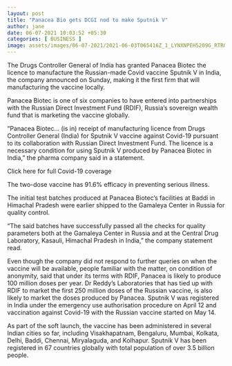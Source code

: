 ```yaml
---
layout: post
title: "Panacea Bio gets DCGI nod to make Sputnik V"
author: jane 
date: 06-07-2021 10:03:52 +05:30 
categories: [ BUSINESS ] 
image: assets/images/06-07-2021/2021-06-03T065416Z_1_LYNXNPEH5209G_RTROPTP_3_HEALTH-CORONAVIRUS-VIETNAM-VACCINE_1622991293768_1625420919876.JPG
---
```

The Drugs Controller General of India has granted Panacea Biotec the licence to manufacture the Russian-made Covid vaccine Sputnik V in India, the company announced on Sunday, making it the first firm that will manufacturing the vaccine locally.

Panacea Biotec is one of six companies to have entered into partnerships with the Russian Direct Investment Fund (RDIF), Russia’s sovereign wealth fund that is marketing the vaccine globally.

“Panacea Biotec… (is in) receipt of manufacturing licence from Drugs Controller General (India) for Sputnik V vaccine against Covid-19 pursuant to its collaboration with Russian Direct Investment Fund. The licence is a necessary condition for using Sputnik V produced by Panacea Biotec in India,” the pharma company said in a statement.

Click here for full Covid-19 coverage

The two-dose vaccine has 91.6% efficacy in preventing serious illness.

The initial test batches produced at Panacea Biotec’s facilities at Baddi in Himachal Pradesh were earlier shipped to the Gamaleya Center in Russia for quality control.

“The said batches have successfully passed all the checks for quality parameters both at the Gamaleya Center in Russia and at the Central Drug Laboratory, Kasauli, Himachal Pradesh in India,” the company statement read.

Even though the company did not respond to further queries on when the vaccine will be available, people familiar with the matter, on condition of anonymity, said that under its terms with RDIF, Panacea is likely to produce 100 million doses per year. Dr Reddy’s Laboratories that has tied up with RDIF to market the first 250 million doses of the Russian vaccine, is also likely to market the doses produced by Panacea. Sputnik V was registered in India under the emergency use authorisation procedure on April 12 and vaccination against Covid-19 with the Russian vaccine started on May 14.

As part of the soft launch, the vaccine has been administered in several Indian cities so far, including Visakhapatnam, Bengaluru, Mumbai, Kolkata, Delhi, Baddi, Chennai, Miryalaguda, and Kolhapur. Sputnik V has been registered in 67 countries globally with total population of over 3.5 billion people.